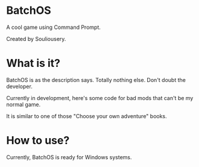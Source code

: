 # BatchOS
A cool game using Command Prompt.

Created by Souliousery.
# What is it?
BatchOS is as the description says. Totally nothing else. Don't doubt the developer.

Currently in development, here's some code for bad mods that can't be my normal game.

It is similar to one of those "Choose your own adventure" books.
# How to use?
Currently, BatchOS is ready for Windows systems.
